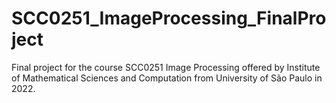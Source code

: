 # SCC0251_ImageProcessing_FinalProject
Final project for the course SCC0251 Image Processing offered by Institute of Mathematical Sciences and Computation from University of São Paulo in 2022.

